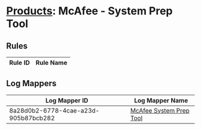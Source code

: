 # [Products](README.md): McAfee - System Prep Tool

## Rules

|Rule ID|Rule Name|
|----|----|


## Log Mappers

|Log Mapper ID|Log Mapper Name|
|----|----|
|8a28d0b2-6778-4cae-a23d-905b87bcb282|[McAfee System Prep Tool](../mappings/8a28d0b2-6778-4cae-a23d-905b87bcb282.md)|


